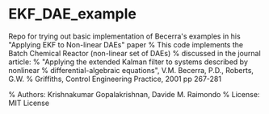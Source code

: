 # EKF_DAE_example
Repo for trying out basic implementation of Becerra's examples in his "Applying EKF to Non-linear DAEs" paper
% This code implements the Batch Chemical Reactor (non-linear set of DAEs)
% discussed in the journal article:
% "Applying the extended Kalman filter to systems described by nonlinear
% differential-algebraic equations", V.M. Becerra, P.D., Roberts, G.W.
% Griffiths, Control Engineering Practice, 2001 pp 267-281

% Authors: Krishnakumar Gopalakrishnan, Davide M. Raimondo
% License: MIT License
